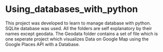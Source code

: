 # Using_databases_with_python
This project was developed to learn to manage database with python. SQLite database was used.
All the folders are self explanatory by their names except geodata.
The Geodata folder contains a set of file which is one seperate project which visualizes Data on Google Map using the Google Places API with a Database.
